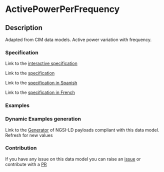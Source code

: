 # ActivePowerPerFrequency

## Description 

Adapted from CIM data models. Active power variation with frequency.
### Specification

Link to the [interactive specification](https://swagger.lab.fiware.org/?url=https://smart-data-models.github.io/dataModel.EnergyCIM/ActivePowerPerFrequency/swagger.yaml)

Link to the [specification](https://smart-data-models.github.io/dataModel.EnergyCIM/ActivePowerPerFrequency/doc/spec.md)

Link to the [specification in Spanish](https://smart-data-models.github.io/dataModel.EnergyCIM/ActivePowerPerFrequency/doc/spec_ES.md)

Link to the [specification in French](https://smart-data-models.github.io/dataModel.EnergyCIM/ActivePowerPerFrequency/doc/spec_FR.md)
### Examples
### Dynamic Examples generation

Link to the [Generator](https://smartdatamodels.org/extra/ngsi-ld_generator_v0.91.php?schemaUrl=https://raw.githubusercontent.com/smart-data-models/dataModel.EnergyCIM/master/ActivePowerPerFrequency/schema.json&email=info@smartdatamodels.org) of NGSI-LD payloads compliant with this data model. Refresh for new values
### Contribution

 If you have any issue on this data model you can raise an [issue](https://github.com/smart-data-models/dataModel.EnergyCIM/issues)  or contribute with a [PR](https://github.com/smart-data-models/dataModel.EnergyCIM/pulls)